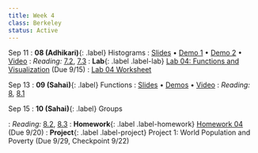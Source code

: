 ```yaml
---
title: Week 4
class: Berkeley
status: Active
---
```


Sep 11
: **08 (Adhikari)**{: .label} Histograms
  : [Slides](https://docs.google.com/presentation/d/1lXiEZIQxrStRHid8ZzoiRvjFzgfTUxsp_YueDDOQB-Q/edit?usp=sharing) &#8226; [Demo 1](https://data8.datahub.berkeley.edu/hub/user-redirect/git-pull?repo=https%3A%2F%2Fgithub.com%2Fdata-8%2Fmaterials-fa23&urlpath=tree%2Fmaterials-fa23%2Flec%2Flec08%2Flec08.ipynb&branch=main) &#8226; [Demo 2](https://data8.datahub.berkeley.edu/hub/user-redirect/git-pull?repo=https%3A%2F%2Fgithub.com%2Fdata-8%2Fmaterials-fa23&urlpath=tree%2Fmaterials-fa23%2Flec%2Flec08%2Flec08-updated.ipynb&branch=main) &#8226; [Video](https://bcourses.berkeley.edu/courses/1528314/external_tools/78985)
: *Reading:* [7.2](https://inferentialthinking.com/chapters/07/2/Visualizing_Numerical_Distributions.html), [7.3](https://inferentialthinking.com/chapters/07/3/Overlaid_Graphs.html)
: **Lab**{: .label .label-lab} [Lab 04: Functions and Visualization](https://data8.datahub.berkeley.edu/hub/user-redirect/git-pull?repo=https%3A%2F%2Fgithub.com%2Fdata-8%2Fmaterials-fa23&urlpath=tree%2Fmaterials-fa23%2Flab%2Flab04%2Flab04.ipynb) (Due 9/15)
  : [Lab 04 Worksheet](https://drive.google.com/file/d/1G7m-6Y6B5dh0kGvtgaw7lPYDHQidMxnG/view?usp=drive_link)

Sep 13
: **09 (Sahai)**{: .label} Functions
  : [Slides](https://docs.google.com/presentation/d/1pxckdjqKbDLvNWu7MqibXzZlLrChluMi3dKritLHu4c/edit?usp=sharing) &#8226; [Demos](https://data8.datahub.berkeley.edu/hub/user-redirect/git-pull?repo=https%3A%2F%2Fgithub.com%2Fdata-8%2Fmaterials-fa23&urlpath=tree%2Fmaterials-fa23%2Flec%2Flec09%2Flec09.ipynb&branch=main) &#8226; [Video](https://bcourses.berkeley.edu/courses/1528314/external_tools/78985)
: *Reading:* [8](https://inferentialthinking.com/chapters/08/Functions_and_Tables.html), [8.1](https://inferentialthinking.com/chapters/08/1/Applying_a_Function_to_a_Column.html)


Sep 15
: **10 (Sahai)**{: .label} Groups
  <!-- : [Slides]() &#8226; [Demos]()-->
   <!-- &#8226; [Video](https://bcourses.berkeley.edu/courses/1528314/external_tools/78985) -->
: *Reading:* [8.2](https://inferentialthinking.com/chapters/08/2/Classifying_by_One_Variable.html), [8.3](https://inferentialthinking.com/chapters/08/3/Cross-Classifying_by_More_than_One_Variable.html)
: **Homework**{: .label .label-homework} [Homework 04](https://data8.datahub.berkeley.edu/hub/user-redirect/git-pull?repo=https%3A%2F%2Fgithub.com%2Fdata-8%2Fmaterials-fa23&urlpath=tree%2Fmaterials-fa23%2Fhw%2Fhw04%2Fhw04.ipynb) (Due 9/20)
: **Project**{: .label .label-project} Project 1: World Population and Poverty (Due 9/29, Checkpoint 9/22)

